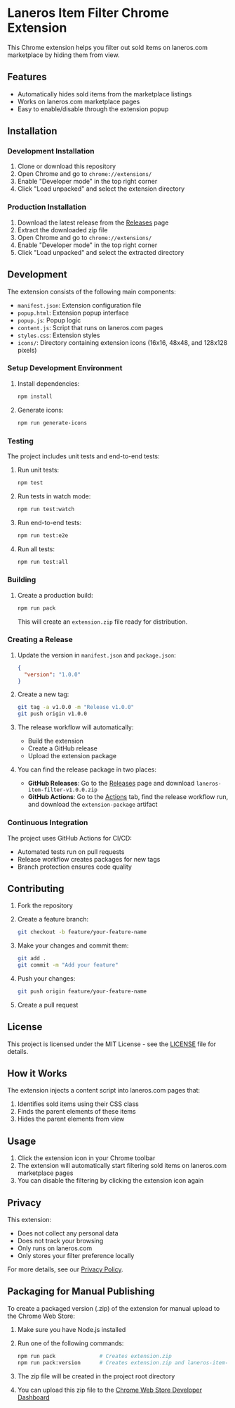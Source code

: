 # Laneros Item Filter Chrome Extension

This Chrome extension helps you filter out sold items on laneros.com marketplace by hiding them from view.

## Features

- Automatically hides sold items from the marketplace listings
- Works on laneros.com marketplace pages
- Easy to enable/disable through the extension popup

## Installation

### Development Installation

1. Clone or download this repository
2. Open Chrome and go to `chrome://extensions/`
3. Enable "Developer mode" in the top right corner
4. Click "Load unpacked" and select the extension directory

### Production Installation

1. Download the latest release from the [Releases](https://github.com/geektimus/laneros-item-filter/releases) page
2. Extract the downloaded zip file
3. Open Chrome and go to `chrome://extensions/`
4. Enable "Developer mode" in the top right corner
5. Click "Load unpacked" and select the extracted directory

## Development

The extension consists of the following main components:

- `manifest.json`: Extension configuration file
- `popup.html`: Extension popup interface
- `popup.js`: Popup logic
- `content.js`: Script that runs on laneros.com pages
- `styles.css`: Extension styles
- `icons/`: Directory containing extension icons (16x16, 48x48, and 128x128 pixels)

### Setup Development Environment

1. Install dependencies:

   ```bash
   npm install
   ```

2. Generate icons:

   ```bash
   npm run generate-icons
   ```

### Testing

The project includes unit tests and end-to-end tests:

1. Run unit tests:

   ```bash
   npm test
   ```

2. Run tests in watch mode:

   ```bash
   npm run test:watch
   ```

3. Run end-to-end tests:

   ```bash
   npm run test:e2e
   ```

4. Run all tests:

   ```bash
   npm run test:all
   ```

### Building

1. Create a production build:

   ```bash
   npm run pack
   ```

   This will create an `extension.zip` file ready for distribution.

### Creating a Release

1. Update the version in `manifest.json` and `package.json`:

   ```json
   {
     "version": "1.0.0"
   }
   ```

2. Create a new tag:

   ```bash
   git tag -a v1.0.0 -m "Release v1.0.0"
   git push origin v1.0.0
   ```

3. The release workflow will automatically:
   - Build the extension
   - Create a GitHub release
   - Upload the extension package

4. You can find the release package in two places:
   - **GitHub Releases**: Go to the [Releases](https://github.com/geektimus/laneros-item-filter/releases) page and download `laneros-item-filter-v1.0.0.zip`
   - **GitHub Actions**: Go to the [Actions](https://github.com/geektimus/laneros-item-filter/actions) tab, find the release workflow run, and download the `extension-package` artifact

### Continuous Integration

The project uses GitHub Actions for CI/CD:

- Automated tests run on pull requests
- Release workflow creates packages for new tags
- Branch protection ensures code quality

## Contributing

1. Fork the repository
2. Create a feature branch:

   ```bash
   git checkout -b feature/your-feature-name
   ```

3. Make your changes and commit them:

   ```bash
   git add .
   git commit -m "Add your feature"
   ```

4. Push your changes:

   ```bash
   git push origin feature/your-feature-name
   ```

5. Create a pull request

## License

This project is licensed under the MIT License - see the [LICENSE](LICENSE) file for details.

## How it Works

The extension injects a content script into laneros.com pages that:

1. Identifies sold items using their CSS class
2. Finds the parent elements of these items
3. Hides the parent elements from view

## Usage

1. Click the extension icon in your Chrome toolbar
2. The extension will automatically start filtering sold items on laneros.com marketplace pages
3. You can disable the filtering by clicking the extension icon again

## Privacy

This extension:

- Does not collect any personal data
- Does not track your browsing
- Only runs on laneros.com
- Only stores your filter preference locally

For more details, see our [Privacy Policy](PRIVACY.md).

## Packaging for Manual Publishing

To create a packaged version (.zip) of the extension for manual upload to the Chrome Web Store:

1. Make sure you have Node.js installed
2. Run one of the following commands:

   ```bash
   npm run pack              # Creates extension.zip
   npm run pack:version      # Creates extension.zip and laneros-item-filter-v[VERSION].zip
   ```

3. The zip file will be created in the project root directory
4. You can upload this zip file to the [Chrome Web Store Developer Dashboard](https://chrome.google.com/webstore/devconsole/)
